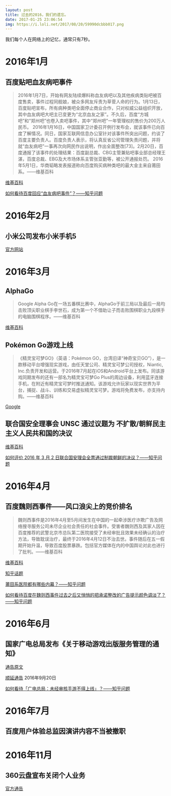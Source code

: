 ```yaml
---
layout: post
title: 过去的2016，我们的遗忘。
date: 2017-01-25 23:06:54
img: https://i.loli.net/2017/08/20/59990dcbbb017.png
---
```

我们每个人在网络上的记忆，通常只有7秒。

# 2016年1月

## 百度贴吧血友病吧事件

>2016年1月7日，开始有网友陆续爆料称血友病吧以及其他疾病类贴吧被百度售卖，事件过程同舰娘，被众多网友斥责为草菅人命的行为。1月13日，百度贴吧宣布，所有病种类吧全面停止商业合作，只对权威公益组织开放，其中血友病吧大吧主已变更为“北京血友之家”。不久后，百度“方城吧”和“郑州吧”也卷入卖吧事件，其中“郑州吧”一年管理权的售价为200万人民币。
2016年1月16日，中国国家卫计委召开例行发布会，就该事件已向百度了解情况。同日，国家互联网信息办公室针对该事件所突出问题，约谈了百度主要负责人。百度负责人表示，将认真反省公司管理失责问题，并将就“血友病吧”一事再次向网民作出说明，作出全面整改[73]。2月20日，百度通报了该事件的处理结果：百度副总裁、CBG主管兼贴吧事业部总经理王湛，百度总裁、EBG及大市场体系主管张亚勤等，被公开通报处罚。
2016年5月1日，华商韬略发表报道称向百度购买病种类吧的最大金主来自莆田系。——维基百科

[维基百科](https://zh.wikipedia.org/wiki/%E7%99%BE%E5%BA%A6%E8%B4%B4%E5%90%A7#2016.E5.B9.B4.E8.A1.80.E5.8F.8B.E7.97.85.E5.90.A7.E4.BA.8B.E4.BB.B6)

[如何看待百度回应“血友病吧事件”？——知乎问题](https://www.zhihu.com/question/39383445)

# 2016年2月

## 小米公司发布小米手机5

[官方网站](http://www.mi.com/mi5/)

# 2016年3月

## AlphaGo

>Google Alpha Go在一场五番棋比赛中，AlphaGo于前三局以及最后一局均击败顶尖职业棋手李世石，成为第一个不借助让子而击败围棋职业九段棋手的电脑围棋程序。——维基百科

[维基百科](https://zh.wikipedia.org/wiki/AlphaGo)

## Pokémon Go游戏上线

>《精灵宝可梦GO》（英语：Pokémon GO，台湾旧译“神奇宝贝GO”），是一款移动平台增强现实游戏，由任天堂公司、精灵宝可梦公司授权，Niantic, Inc.负责开发和运营。于2016年7月起在iOS和Android平台上发布。同该游戏同期发布的还有一部名为精灵宝可梦Go Plus的周边设备，利用蓝牙连接手机，在附近有精灵宝可梦时推送通知。该游戏允许玩家以现实世界为平台，捕捉、战斗、训练和交易虚拟精灵宝可梦。游戏将免费发布，亦支持内购。——维基百科

[Google](https://www.google.com.tw/search?q=Pok%C3%A9mon+GO&oq=Pok%C3%A9mon+GO&aqs=chrome..69i57j0l5.408j0j9&sourceid=chrome&ie=UTF-8)

## 联合国安全理事会 UNSC 通过议题为 不扩散/朝鲜民主主义人民共和国的决议

[维基百科](https://zh.wikipedia.org/zh-tw/%E8%81%94%E5%90%88%E5%9B%BD%E5%AE%89%E5%85%A8%E7%90%86%E4%BA%8B%E4%BC%9A%E7%AC%AC2270%E5%8F%B7%E5%86%B3%E8%AE%AE)

[如何评价 2016 年 3 月 2 日联合国安理会全票通过制裁朝鲜的决议？——知乎问题](https://www.zhihu.com/question/40960127)

# 2016年4月

## 百度魏则西事件——风口浪尖上的竞价排名

>魏则西事件是2016年4月至5月间发生在中国的一起牵涉医疗诈欺广告及网络搜寻服务公司未尽企业社会责任的社会事件。受害者魏则西及其家人因在百度推荐的武警北京市总队第二医院接受了未经审批且效果未经确认的治疗方法，导致耽误治疗，最终于2016年4月12日不治去世。事件随后在五一假期开始升温，导致百度股票暴跌。包括官方媒体在内的中国舆论对此也进行了批判。——维基百科

[维基百科](https://zh.wikipedia.org/wiki/%E9%AD%8F%E5%88%99%E8%A5%BF%E4%BA%8B%E4%BB%B6)

[知乎话题](https://www.zhihu.com/topic/20047674/hot)

[莆田系医院都有哪些内幕？——知乎问题](https://www.zhihu.com/question/45219415)

[如何看待百度在魏则西事件过去之后又悄悄的把承诺整改的广告提示颜色调淡了？——知乎问题](https://www.zhihu.com/question/48491508)

# 2016年6月

## 国家广电总局发布《关于移动游戏出版服务管理的通知》

[通告原文](http://xn--79qy5jwte2pa03geqdl6n7lzw6fb55g.xn--fiqs8s/sapprft/contents/6588/298011.shtml)

[顺延通告](http://www.sapprft.gov.cn/sapprft/contents/6588/304951.shtml) 2016年9月20日

[如何看待「广电总局：未经审核手游不得上线」？——知乎问题](https://www.zhihu.com/question/47031380?rf=47034067)

# 2016年7月

## 百度用户体验总监因演讲内容不当被撤职

# 2016年11月

## 360云盘宣布关闭个人业务

[官方通告](https://yunpan.360.cn/upgradeannounce.html)




